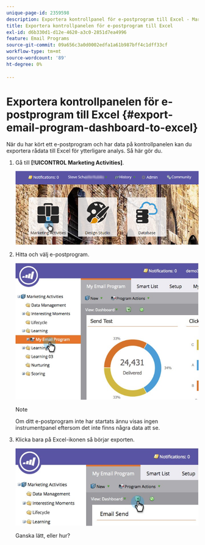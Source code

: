 ```yaml
---
unique-page-id: 2359598
description: Exportera kontrollpanel för e-postprogram till Excel - Marketo Docs - produktdokumentation
title: Exportera kontrollpanelen för e-postprogram till Excel
exl-id: d6b330d1-d12e-4620-a3c0-2851d7ea4996
feature: Email Programs
source-git-commit: 09a656c3a0d0002edfa1a61b987bff4c1dff33cf
workflow-type: tm+mt
source-wordcount: '89'
ht-degree: 0%

---
```


# Exportera kontrollpanelen för e-postprogram till Excel {#export-email-program-dashboard-to-excel}

När du har kört ett e-postprogram och har data på kontrollpanelen kan du exportera rådata till Excel för ytterligare analys. Så här gör du.

1. Gå till **[!UICONTROL Marketing Activities]**.

   ![](assets/login-marketing-activities-1.png)

1. Hitta och välj e-postprogram.

   ![](assets/lifecycledashboard.jpg)

   >[!NOTE]
   >
   >Om ditt e-postprogram inte har startats ännu visas ingen instrumentpanel eftersom det inte finns några data att se.

1. Klicka bara på Excel-ikonen så börjar exporten.

   ![](assets/lifecycle.jpg)

   Ganska lätt, eller hur?
